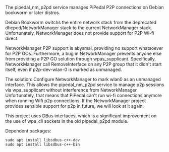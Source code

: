 The pipedal_nm_p2pd service manages PiPedal P2P connections on Debian bookworm or later distros.

Debian Bookworm switchs the entire network stack from the deprecated dhcpcd/NetworkManager 
stack to the current NetworkManager stack. Unfortunately, NetworkManager does not 
provide support for P2P Wi-fi direct. 

NetworkManager P2P support is abysmal, providing no support whatsoever 
for P2P GOs. Furthermore, a bug in NetworkManager prevents anyone else from providing a P2P GO 
solution through wpas_supplicant. Specifically, NetworkManager call RemoveInterface on any P2P 
group that it didn't start itself, even if p2p-dev-wlan-0 is marked as unmanaged.

The solution: Configure NetworkManager to mark wlan0 as an unmanaged interface. This allows
the pipedal_nm_p2pd service to manage p2p sessions via wpa_supplicant without interference from
NetworkManager. Unfortunately, that means that PiPedal can't run wi-fi connections anymore when 
running Wifi p2p connections. If the NetworkManager project provides sensible support 
for p2p in future, we will look at it again.

This project uses DBus interfaces, which is a significant improvement on the use of 
wpa_cli sockets in the old pipedal_p2pd module.

Dependent packages:


    sudo apt install libsdbus-c++-dev
    sudo apt install libsdbus-c++-bin
